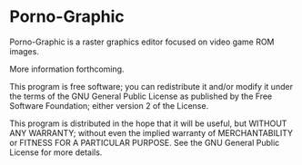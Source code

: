 Porno-Graphic
=============
Porno-Graphic is a raster graphics editor focused on video game ROM images.

More information forthcoming.

This program is free software; you can redistribute it and/or
modify it under the terms of the GNU General Public License
as published by the Free Software Foundation; either version 2
of the License.

This program is distributed in the hope that it will be useful,
but WITHOUT ANY WARRANTY; without even the implied warranty of
MERCHANTABILITY or FITNESS FOR A PARTICULAR PURPOSE.  See the
GNU General Public License for more details.
